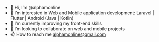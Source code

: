 - 👋 Hi, I’m @alphamonline
- 👀 I’m interested in Web and Mobile application development: Laravel | Flutter | Android (Java | Kotlin)
- 🌱 I’m currently improving my front-end skills
- 💞️ I’m looking to collaborate on web and mobile projects
- 📫 How to reach me alphamonline@gmail.com

<!---
alphamonline/alphamonline is a ✨ special ✨ repository because its `README.md` (this file) appears on your GitHub profile.
You can click the Preview link to take a look at your changes.
--->
